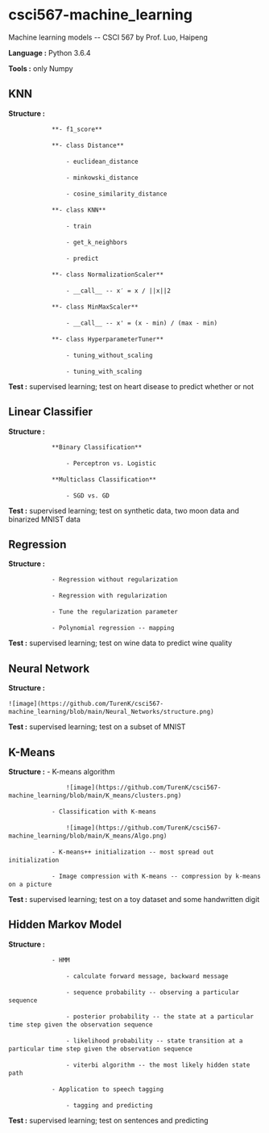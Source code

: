 # csci567-machine_learning

Machine learning models -- CSCI 567 by Prof. Luo, Haipeng

**Language :** Python 3.6.4

**Tools :** only Numpy

## KNN

**Structure :** 
				
				**- f1_score**

				**- class Distance**
				
					- euclidean_distance
					
					- minkowski_distance
					
					- cosine_similarity_distance
					
				**- class KNN**
				
					- train
					
					- get_k_neighbors
					
					- predict
					
				**- class NormalizationScaler**
				
					- __call__ -- x′ = x / ||x||2
					
				**- class MinMaxScaler**
				
					- __call__ -- x' = (x - min) / (max - min)
					
				**- class HyperparameterTuner**
				
					- tuning_without_scaling
					
					- tuning_with_scaling
					
**Test :** supervised learning; test on heart disease to predict whether or not

## Linear Classifier

**Structure :** 

				**Binary Classification**
				
					- Perceptron vs. Logistic
					
				**Multiclass Classification**
				
					- SGD vs. GD
					
**Test :** supervised learning; test on synthetic data, two moon data and binarized MNIST data

## Regression

**Structure :** 
				
				- Regression without regularization
				
				- Regression with regularization
				
				- Tune the regularization parameter
				
				- Polynomial regression -- mapping
				
**Test :** supervised learning; test on wine data to predict wine quality

## Neural Network

**Structure :** 
	
	![image](https://github.com/TurenK/csci567-machine_learning/blob/main/Neural_Networks/structure.png)
	
**Test :** supervised learning; test on a subset of MNIST

## K-Means

**Structure :** - K-means algorithm

					![image](https://github.com/TurenK/csci567-machine_learning/blob/main/K_means/clusters.png)
					
				- Classification with K-means
				
					![image](https://github.com/TurenK/csci567-machine_learning/blob/main/K_means/Algo.png)
					
				- K-means++ initialization -- most spread out initialization
				
				- Image compression with K-means -- compression by k-means on a picture

**Test :** supervised learning; test on a toy dataset and some handwritten digit

## Hidden Markov Model

**Structure :** 

				- HMM
				
					- calculate forward message, backward message
					
					- sequence probability -- observing a particular sequence
					
					- posterior probability -- the state at a particular time step given the observation sequence
					
					- likelihood probability -- state transition at a particular time step given the observation sequence
					
					- viterbi algorithm -- the most likely hidden state path
					
				- Application to speech tagging
					
					- tagging and predicting

**Test :** supervised learning; test on sentences and predicting


